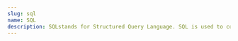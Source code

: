 ```yaml
---
slug: sql
name: SQL
description: SQLstands for Structured Query Language. SQL is used to communicate with a database.
---
```

